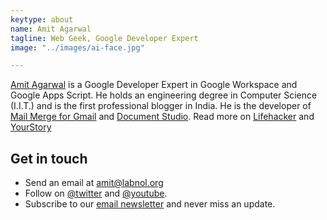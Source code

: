 ```yaml
---
keytype: about
name: Amit Agarwal
tagline: Web Geek, Google Developer Expert
image: "../images/ai-face.jpg"

---
```

[Amit Agarwal](https://www.labnol.org/about) is a Google Developer Expert in Google Workspace and Google Apps Script. He holds an engineering degree in Computer Science (I.I.T.) and is the first professional blogger in India. He is the developer of [Mail Merge for Gmail](https://gsuite.google.com/marketplace/app/mail_merge_with_attachments/223404411203) and [Document Studio](https://gsuite.google.com/marketplace/app/document_studio/429444628321). Read more on [Lifehacker](https://lifehacker.com/im-amit-agarwal-and-this-is-how-i-work-1506511234) and [YourStory](https://yourstory.com/2015/07/techie-tuesdays-amit-agarwal-labnol/)

## Get in touch

* Send an email at [amit@labnol.org](mailto:amit@labnol.org)
* Follow on [@twitter](https://twitter.com/labnol) and [@youtube](https://youtube.com/labnol).
* Subscribe to our [email newsletter](https://us1.list-manage.com/subscribe?u=f52af1b2d34e161675d992e00&id=f0282b6662) and never miss an update.